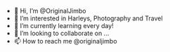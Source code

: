 - 👋 Hi, I’m @OriginalJimbo
- 👀 I’m interested in Harleys, Photography and Travel
- 🌱 I’m currently learning every day!
- 💞️ I’m looking to collaborate on ...
- 📫 How to reach me @originaljimbo

<!---
OriginalJimbo/OriginalJimbo is a ✨ special ✨ repository because its `README.md` (this file) appears on your GitHub profile.
You can click the Preview link to take a look at your changes.
--->
